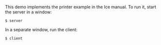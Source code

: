 This demo implements the printer example in the Ice manual. To run it,
start the server in a window:
```
$ server
```
In a separate window, run the client:
```
$ client
```